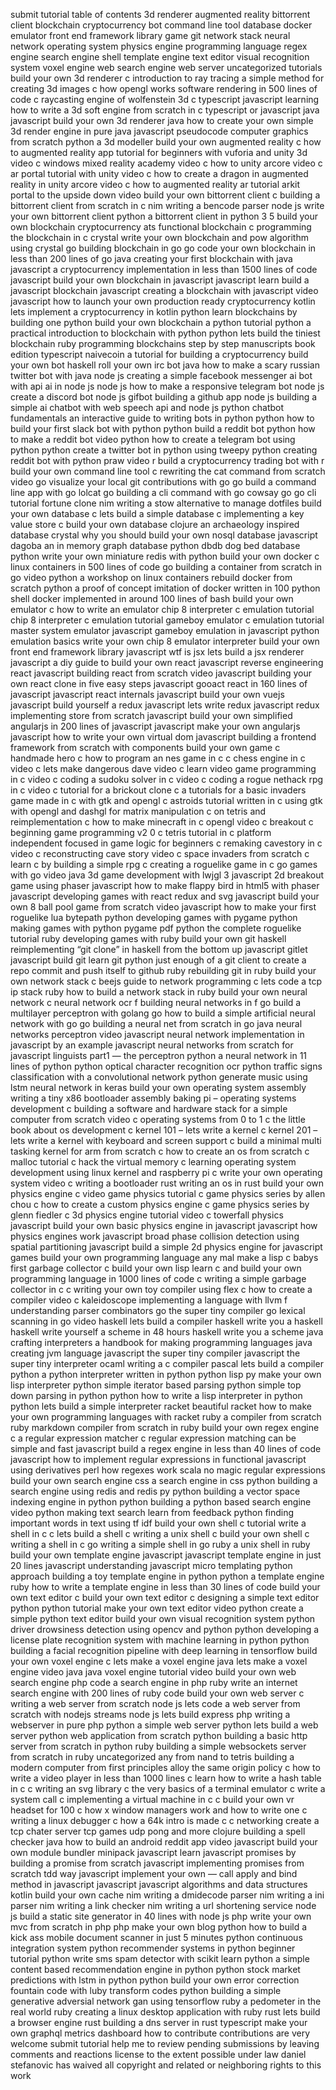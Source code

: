submit tutorial table of contents 3d renderer augmented reality bittorrent client blockchain cryptocurrency bot command line tool database docker emulator front end framework library game git network stack neural network operating system physics engine programming language regex engine search engine shell template engine text editor visual recognition system voxel engine web search engine web server uncategorized tutorials build your own 3d renderer c introduction to ray tracing a simple method for creating 3d images c how opengl works software rendering in 500 lines of code c raycasting engine of wolfenstein 3d c typescript javascript learning how to write a 3d soft engine from scratch in c typescript or javascript java javascript build your own 3d renderer java how to create your own simple 3d render engine in pure java javascript pseudocode computer graphics from scratch python a 3d modeller build your own augmented reality c how to augmented reality app tutorial for beginners with vuforia and unity 3d video c windows mixed reality academy video c how to unity arcore video c ar portal tutorial with unity video c how to create a dragon in augmented reality in unity arcore video c how to augmented reality ar tutorial arkit portal to the upside down video build your own bittorrent client c building a bittorrent client from scratch in c nim writing a bencode parser node js write your own bittorrent client python a bittorrent client in python 3 5 build your own blockchain cryptocurrency ats functional blockchain c programming the blockchain in c crystal write your own blockchain and pow algorithm using crystal go building blockchain in go go code your own blockchain in less than 200 lines of go java creating your first blockchain with java javascript a cryptocurrency implementation in less than 1500 lines of code javascript build your own blockchain in javascript javascript learn build a javascript blockchain javascript creating a blockchain with javascript video javascript how to launch your own production ready cryptocurrency kotlin lets implement a cryptocurrency in kotlin python learn blockchains by building one python build your own blockchain a python tutorial python a practical introduction to blockchain with python python lets build the tiniest blockchain ruby programming blockchains step by step manuscripts book edition typescript naivecoin a tutorial for building a cryptocurrency build your own bot haskell roll your own irc bot java how to make a scary russian twitter bot with java node js creating a simple facebook messenger ai bot with api ai in node js node js how to make a responsive telegram bot node js create a discord bot node js gifbot building a github app node js building a simple ai chatbot with web speech api and node js python chatbot fundamentals an interactive guide to writing bots in python python how to build your first slack bot with python python build a reddit bot python how to make a reddit bot video python how to create a telegram bot using python python create a twitter bot in python using tweepy python creating reddit bot with python praw video r build a cryptocurrency trading bot with r build your own command line tool c rewriting the cat command from scratch video go visualize your local git contributions with go go build a command line app with go lolcat go building a cli command with go cowsay go go cli tutorial fortune clone nim writing a stow alternative to manage dotfiles build your own database c lets build a simple database c implementing a key value store c build your own database clojure an archaeology inspired database crystal why you should build your own nosql database javascript dagoba an in memory graph database python dbdb dog bed database python write your own miniature redis with python build your own docker c linux containers in 500 lines of code go building a container from scratch in go video python a workshop on linux containers rebuild docker from scratch python a proof of concept imitation of docker written in 100 python shell docker implemented in around 100 lines of bash build your own emulator c how to write an emulator chip 8 interpreter c emulation tutorial chip 8 interpreter c emulation tutorial gameboy emulator c emulation tutorial master system emulator javascript gameboy emulation in javascript python emulation basics write your own chip 8 emulator interpreter build your own front end framework library javascript wtf is jsx lets build a jsx renderer javascript a diy guide to build your own react javascript reverse engineering react javascript building react from scratch video javascript building your own react clone in five easy steps javascript gooact react in 160 lines of javascript javascript react internals javascript build your own vuejs javascript build yourself a redux javascript lets write redux javascript redux implementing store from scratch javascript build your own simplified angularjs in 200 lines of javascript javascript make your own angularjs javascript how to write your own virtual dom javascript building a frontend framework from scratch with components build your own game c handmade hero c how to program an nes game in c c chess engine in c video c lets make dangerous dave video c learn video game programming in c video c coding a sudoku solver in c video c coding a rogue nethack rpg in c video c tutorial for a brickout clone c a tutorials for a basic invaders game made in c with gtk and opengl c astroids tutorial written in c using gtk with opengl and dashgl for matrix manipulation c on tetris and reimplementation c how to make minecraft in c opengl video c breakout c beginning game programming v2 0 c tetris tutorial in c platform independent focused in game logic for beginners c remaking cavestory in c video c reconstructing cave story video c space invaders from scratch c learn c by building a simple rpg c creating a roguelike game in c go games with go video java 3d game development with lwjgl 3 javascript 2d breakout game using phaser javascript how to make flappy bird in html5 with phaser javascript developing games with react redux and svg javascript build your own 8 ball pool game from scratch video javascript how to make your first roguelike lua bytepath python developing games with pygame python making games with python pygame pdf python the complete roguelike tutorial ruby developing games with ruby build your own git haskell reimplementing “git clone” in haskell from the bottom up javascript gitlet javascript build git learn git python just enough of a git client to create a repo commit and push itself to github ruby rebuilding git in ruby build your own network stack c beejs guide to network programming c lets code a tcp ip stack ruby how to build a network stack in ruby build your own neural network c neural network ocr f building neural networks in f go build a multilayer perceptron with golang go how to build a simple artificial neural network with go go building a neural net from scratch in go java neural networks perceptron video javascript neural network implementation in javascript by an example javascript neural networks from scratch for javascript linguists part1 — the perceptron python a neural network in 11 lines of python python optical character recognition ocr python traffic signs classification with a convolutional network python generate music using lstm neural network in keras build your own operating system assembly writing a tiny x86 bootloader assembly baking pi – operating systems development c building a software and hardware stack for a simple computer from scratch video c operating systems from 0 to 1 c the little book about os development c kernel 101 – lets write a kernel c kernel 201 – lets write a kernel with keyboard and screen support c build a minimal multi tasking kernel for arm from scratch c how to create an os from scratch c malloc tutorial c hack the virtual memory c learning operating system development using linux kernel and raspberry pi c write your own operating system video c writing a bootloader rust writing an os in rust build your own physics engine c video game physics tutorial c game physics series by allen chou c how to create a custom physics engine c game physics series by glenn fiedler c 3d physics engine tutorial video c towerfall physics javascript build your own basic physics engine in javascript javascript how physics engines work javascript broad phase collision detection using spatial partitioning javascript build a simple 2d physics engine for javascript games build your own programming language any mal make a lisp c babys first garbage collector c build your own lisp learn c and build your own programming language in 1000 lines of code c writing a simple garbage collector in c c writing your own toy compiler using flex c how to create a compiler video c kaleidoscope implementing a language with llvm f understanding parser combinators go the super tiny compiler go lexical scanning in go video haskell lets build a compiler haskell write you a haskell haskell write yourself a scheme in 48 hours haskell write you a scheme java crafting interpreters a handbook for making programming languages java creating jvm language javascript the super tiny compiler javascript the super tiny interpreter ocaml writing a c compiler pascal lets build a compiler python a python interpreter written in python python lisp py make your own lisp interpreter python simple iterator based parsing python simple top down parsing in python python how to write a lisp interpreter in python python lets build a simple interpreter racket beautiful racket how to make your own programming languages with racket ruby a compiler from scratch ruby markdown compiler from scratch in ruby build your own regex engine c a regular expression matcher c regular expression matching can be simple and fast javascript build a regex engine in less than 40 lines of code javascript how to implement regular expressions in functional javascript using derivatives perl how regexes work scala no magic regular expressions build your own search engine css a search engine in css python building a search engine using redis and redis py python building a vector space indexing engine in python python building a python based search engine video python making text search learn from feedback python finding important words in text using tf idf build your own shell c tutorial write a shell in c c lets build a shell c writing a unix shell c build your own shell c writing a shell in c go writing a simple shell in go ruby a unix shell in ruby build your own template engine javascript javascript template engine in just 20 lines javascript understanding javascript micro templating python approach building a toy template engine in python python a template engine ruby how to write a template engine in less than 30 lines of code build your own text editor c build your own text editor c designing a simple text editor python python tutorial make your own text editor video python create a simple python text editor build your own visual recognition system python driver drowsiness detection using opencv and python python developing a license plate recognition system with machine learning in python python building a facial recognition pipeline with deep learning in tensorflow build your own voxel engine c lets make a voxel engine java lets make a voxel engine video java java voxel engine tutorial video build your own web search engine php code a search engine in php ruby write an internet search engine with 200 lines of ruby code build your own web server c writing a web server from scratch node js lets code a web server from scratch with nodejs streams node js lets build express php writing a webserver in pure php python a simple web server python lets build a web server python web application from scratch python building a basic http server from scratch in python ruby building a simple websockets server from scratch in ruby uncategorized any from nand to tetris building a modern computer from first principles alloy the same origin policy c how to write a video player in less than 1000 lines c learn how to write a hash table in c c writing an svg library c the very basics of a terminal emulator c write a system call c implementing a virtual machine in c c build your own vr headset for 100 c how x window managers work and how to write one c writing a linux debugger c how a 64k intro is made c c networking create a tcp chater server tcp games udp pong and more clojure building a spell checker java how to build an android reddit app video javascript build your own module bundler minipack javascript learn javascript promises by building a promise from scratch javascript implementing promises from scratch tdd way javascript implement your own — call apply and bind method in javascript javascript javascript algorithms and data structures kotlin build your own cache nim writing a dmidecode parser nim writing a ini parser nim writing a link checker nim writing a url shortening service node js build a static site generator in 40 lines with node js php write your own mvc from scratch in php php make your own blog python how to build a kick ass mobile document scanner in just 5 minutes python continuous integration system python recommender systems in python beginner tutorial python write sms spam detector with scikit learn python a simple content based recommendation engine in python python stock market predictions with lstm in python python build your own error correction fountain code with luby transform codes python building a simple generative adversial network gan using tensorflow ruby a pedometer in the real world ruby creating a linux desktop application with ruby rust lets build a browser engine rust building a dns server in rust typescript make your own graphql metrics dashboard how to contribute contributions are very welcome submit tutorial help me to review pending submissions by leaving comments and reactions license to the extent possible under law daniel stefanovic has waived all copyright and related or neighboring rights to this work